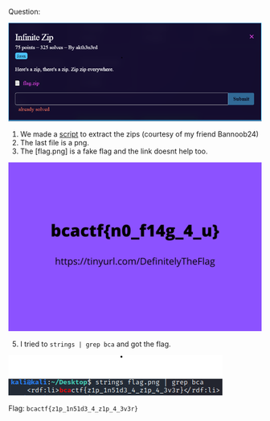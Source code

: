 Question:

![](https://github.com/MyNameIsZxM/CTF-Writeups/blob/main/2021/BCATCF%202.0/forensic/Infinite%20Zip/Question.png)

1. We made a [script](https://github.com/MyNameIsZxM/CTF-Writeups/blob/main/2021/BCATCF%202.0/forensic/Infinite%20Zip/script.py) to extract the zips (courtesy of my friend Bannoob24)
2. The last file is a png.
3. The [flag.png] is a fake flag and the link doesnt help too.

![](https://github.com/MyNameIsZxM/CTF-Writeups/blob/main/2021/BCATCF%202.0/forensic/Infinite%20Zip/flag.png)

5. I tried to `strings | grep bca` and got the flag.

![](https://github.com/MyNameIsZxM/CTF-Writeups/blob/main/2021/BCATCF%202.0/forensic/Infinite%20Zip/image.png)

Flag: `bcactf{z1p_1n51d3_4_z1p_4_3v3r}`
